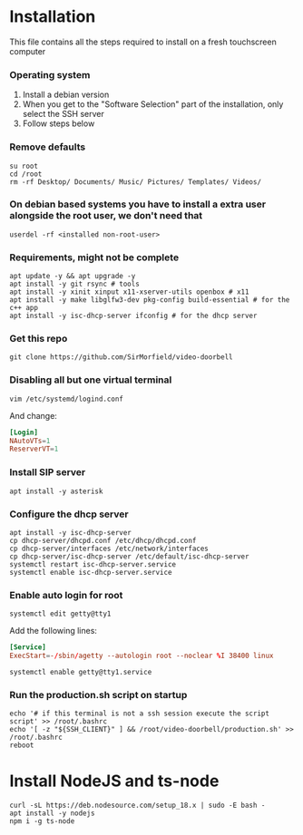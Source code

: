 # Installation

This file contains all the steps required to install on a fresh touchscreen computer

### Operating system
1. Install a debian version
2. When you get to the "Software Selection" part of the installation, only select the SSH server
3. Follow steps below

### Remove defaults
```shell
su root
cd /root
rm -rf Desktop/ Documents/ Music/ Pictures/ Templates/ Videos/
```

### On debian based systems you have to install a extra user alongside the root user, we don't need that
```shell
userdel -rf <installed non-root-user>
```

### Requirements, might not be complete
```shell
apt update -y && apt upgrade -y
apt install -y git rsync # tools
apt install -y xinit xinput x11-xserver-utils openbox # x11
apt install -y make libglfw3-dev pkg-config build-essential	# for the c++ app
apt install -y isc-dhcp-server ifconfig # for the dhcp server
```

### Get this repo
```shell
git clone https://github.com/SirMorfield/video-doorbell
```

### Disabling all but one virtual terminal
```shell
vim /etc/systemd/logind.conf
```
And change:
```conf
[Login]
NAutoVTs=1
ReserverVT=1
```

### Install SIP server
```shell
apt install -y asterisk
```

### Configure the dhcp server
```shell
apt install -y isc-dhcp-server
cp dhcp-server/dhcpd.conf /etc/dhcp/dhcpd.conf
cp dhcp-server/interfaces /etc/network/interfaces
cp dhcp-server/isc-dhcp-server /etc/default/isc-dhcp-server
systemctl restart isc-dhcp-server.service
systemctl enable isc-dhcp-server.service
```

### Enable auto login for root
```shell
systemctl edit getty@tty1
```
Add the following lines:
```conf
[Service]
ExecStart=-/sbin/agetty --autologin root --noclear %I 38400 linux
```

```shell
systemctl enable getty@tty1.service
```

### Run the production.sh script on startup
```shell
echo '# if this terminal is not a ssh session execute the script script' >> /root/.bashrc
echo '[ -z "${SSH_CLIENT}" ] && /root/video-doorbell/production.sh' >> /root/.bashrc
reboot
```

# Install NodeJS and ts-node
```shell
curl -sL https://deb.nodesource.com/setup_18.x | sudo -E bash -
apt install -y nodejs
npm i -g ts-node
```
